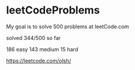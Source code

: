 # leetCodeProblems
My goal is to solve 500 problems at leetCode.com

solved 344/500 so far

186 easy
143 medium
15 hard


https://leetcode.com/olsh/

